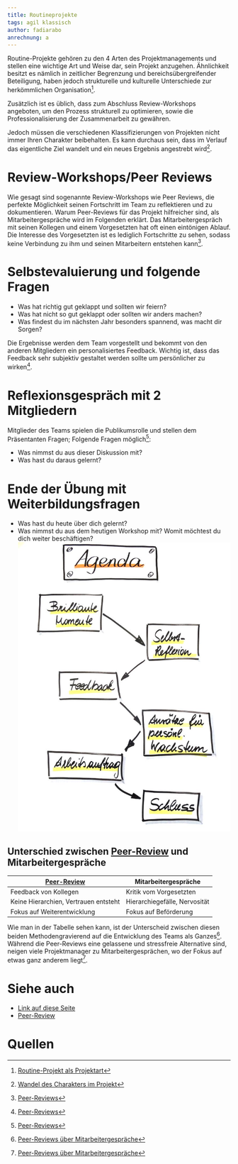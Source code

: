 ```yaml
---
title: Routineprojekte
tags: agil klassisch
author: fadiarabo
anrechnung: a
---
```


Routine-Projekte gehören zu den 4 Arten des Projektmanagements und stellen eine wichtige Art und Weise dar, sein Projekt anzugehen. Ähnlichkeit besitzt es nämlich in zeitlicher Begrenzung und bereichsübergreifender Beteiligung, haben jedoch strukturelle und kulturelle Unterschiede zur herkömmlichen Organisation[^1].

Zusätzlich ist es üblich, dass zum Abschluss Review-Workshops angeboten, um den Prozess strukturell zu optimieren, sowie die Professionalisierung der Zusammenarbeit zu gewähren. 

Jedoch müssen die verschiedenen Klassifizierungen von Projekten nicht immer Ihren Charakter beibehalten. Es kann durchaus sein, dass im Verlauf das eigentliche Ziel wandelt und ein neues Ergebnis angestrebt wird[^2].

# Review-Workshops/Peer Reviews
Wie gesagt sind sogenannte Review-Workshops wie Peer Reviews, die perfekte Möglichkeit seinen Fortschritt im Team zu reflektieren und zu dokumentieren. Warum Peer-Reviews für das Projekt hilfreicher sind, als Mitarbeitergespräche wird im Folgenden erklärt. Das Mitarbeitergespräch mit seinen Kollegen und einem Vorgesetzten hat oft einen eintönigen Ablauf. Die Interesse des Vorgesetzten ist es lediglich Fortschritte zu sehen, sodass keine Verbindung zu ihm und seinen Mitarbeitern entstehen kann[^3]. 

# Selbstevaluierung und folgende Fragen

* Was hat richtig gut geklappt und sollten wir feiern? 
* Was hat nicht so gut geklappt oder sollten wir anders machen? 
* Was findest du im nächsten Jahr besonders spannend, was macht dir Sorgen? 

Die Ergebnisse werden dem Team vorgestellt und bekommt von den anderen Mitgliedern ein personalisiertes Feedback. Wichtig ist, dass das Feedback sehr subjektiv gestaltet werden sollte um persönlicher zu wirken[^3]. 

# Reflexionsgespräch mit 2 Mitgliedern

Mitglieder des Teams spielen die Publikumsrolle und stellen dem Präsentanten Fragen; Folgende Fragen möglich[^3]:

*  Was nimmst du aus dieser Diskussion mit? 
*  Was hast du daraus gelernt? 

# Ende der Übung mit Weiterbildungsfragen

* Was hast du heute über dich gelernt? 
* Was nimmst du aus dem heutigen Workshop mit? Womit möchtest du dich weiter beschäftigen? 
![Ablauf-Peer-Review-Workshop](Routineprojekte/Ablauf-Peer-Review-Workshop.jpeg)

## Unterschied zwischen [Peer-Review](https://transferio.at/agile-coach/peer-review-workshop-schlaegt-mitarbeitergespraech/) und Mitarbeitergespräche

| [Peer-Review](https://transferio.at/agile-coach/peer-review-workshop-schlaegt-mitarbeitergespraech/)  | Mitarbeitergespräche |
| ------------- | ------------- |
| Feedback von Kollegen  | Kritik vom Vorgesetzten  |
| Keine Hierarchien, Vertrauen entsteht  | Hierarchiegefälle, Nervosität  |
| Fokus auf Weiterentwicklung | Fokus auf Beförderung |

Wie man in der Tabelle sehen kann, ist der Unterscheid zwischen diesen beiden Methodengravierend auf die Entwicklung des Teams als Ganzes[^4]. Während die Peer-Reviews eine gelassene und stressfreie Alternative sind, neigen viele Projektmanager zu Mitarbeitergesprächen, wo der Fokus auf etwas ganz anderem liegt[^4].

# Siehe auch

* [Link auf diese Seite](Routineprojekte.md)
* [Peer-Review](https://transferio.at/agile-coach/peer-review-workshop-schlaegt-mitarbeitergespraech/)

# Quellen

[^1]: [Routine-Projekt als Projektart](https://www.cio.de/a/die-vier-projekttypen,3230971)
[^2]: [Wandel des Charakters im Projekt](https://www.weiterbildungsmarkt.net/magazin/projektmanagement-routine-innovations-oder-changeprojekt/)
[^3]: [Peer-Reviews](https://transferio.at/agile-coach/peer-review-workshop-schlaegt-mitarbeitergespraech/)
[^4]: [Peer-Reviews über Mitarbeitergespräche](https://transferio.at/agile-coach/agile-hr-praktiken-peer-review-statt-mitarbeitergespraech/)
